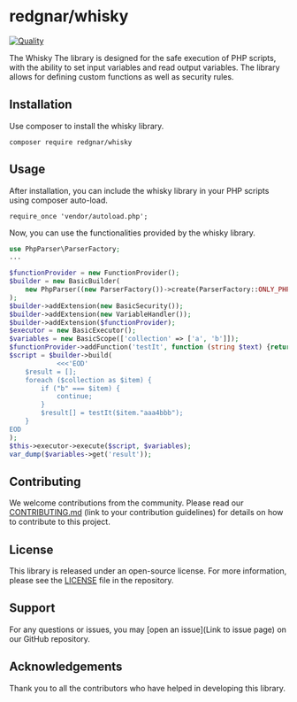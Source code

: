 # redgnar/whisky

[![Quality](https://github.com/redgnar/whisky/actions/workflows/quality.yml/badge.svg?branch=1.0)](https://github.com/redgnar/whisky/actions/workflows/quality.yml)

The Whisky The library is designed for the safe execution of PHP scripts, with the ability to set input variables and read output variables. The library allows for defining custom functions as well as security rules.

## Installation

Use composer to install the whisky library.

`composer require redgnar/whisky`

## Usage

After installation, you can include the whisky library in your PHP scripts using composer auto-load.

`require_once 'vendor/autoload.php';`

Now, you can use the functionalities provided by the whisky library.

```php
use PhpParser\ParserFactory;
...

$functionProvider = new FunctionProvider();
$builder = new BasicBuilder(
    new PhpParser((new ParserFactory())->create(ParserFactory::ONLY_PHP7))
);
$builder->addExtension(new BasicSecurity());
$builder->addExtension(new VariableHandler());
$builder->addExtension($functionProvider);
$executor = new BasicExecutor();
$variables = new BasicScope(['collection' => ['a', 'b']]);
$functionProvider->addFunction('testIt', function (string $text) {return $text; });
$script = $builder->build(
            <<<'EOD'
    $result = [];
    foreach ($collection as $item) {
        if ("b" === $item) {
            continue;
        }
        $result[] = testIt($item."aaa4bbb");
    }
EOD
);
$this->executor->execute($script, $variables);
var_dump($variables->get('result'));
```

## Contributing

We welcome contributions from the community. Please read our [CONTRIBUTING.md](./CONTRIBUTING.md) (link to your contribution guidelines) for details on how to contribute to this project.

## License

This library is released under an open-source license. For more information, please see the [LICENSE](./LICENSE) file in the repository.

## Support

For any questions or issues, you may [open an issue](Link to issue page) on our GitHub repository.

## Acknowledgements

Thank you to all the contributors who have helped in developing this library.